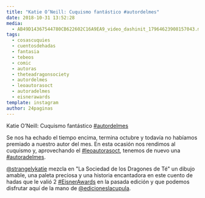 ```yaml
---
title: "Katie O’Neill: Cuquismo fantástico #autordelmes"
date: 2018-10-31 13:52:28
media: 
  - AB49D14367544780CB622602C16A9EA9_video_dashinit_17964623908157043.mp4
tags: 
  - cosascuquies
  - cuentosdehadas
  - fantasia
  - tebeos
  - comic
  - autoras
  - theteadragonsociety
  - autordelmes
  - leoautorasoct
  - autoradelmes
  - eisnerawards
template: instagram
author: 24paginas
---
```


Katie O’Neill: Cuquismo fantástico [#autordelmes](/tags/autordelmes)

Se nos ha echado el tiempo encima, termina octubre y todavía no habíamos premiado a nuestro autor del mes. En esta ocasión nos rendimos al cuquismo y, aprovechando el [#leoautorasoct](/tags/leoautorasoct), tenemos de nuevo una [#autoradelmes](/tags/autoradelmes).

[@strangelykatie](https://instagram.com/strangelykatie) mezcla en "La Sociedad de los Dragones de Té" un dibujo amable, una paleta preciosa y una historia encantadora en este cuento de hadas que le valió 2 [#EisnerAwards](/tags/eisnerawards) en la pasada edición y que podemos disfrutar aquí de la mano de [@edicioneslacupula](https://instagram.com/edicioneslacupula).
